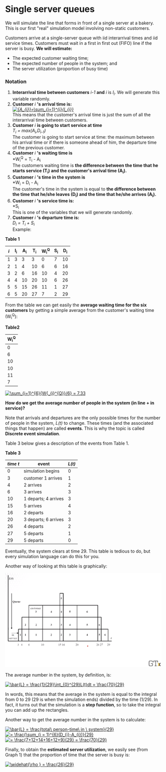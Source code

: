 # Single server queues 
We will simulate the line that forms in front of a single server at a bakery.
This is our first "real" simulation model involving non-static customers.

Customers arrive at a single-server queue with iid interarrival times and iid service times. Customers must wait in a first in first out (FIFO) line if the server is busy.
**We will estimate:**
* The expected customer waiting time;
* The expected number of people in the system; and
* The server utilization (proportion of busy time)

### Notation
1. **Interarrival time between customers** *i-1* **and** *i* is *I<sub>i*. We will generate this variable randomly.
2. **Customer** *i* **'s arrival time is:**\
 *<a href="https://www.codecogs.com/eqnedit.php?latex={A_{i}}=\sum_{j=1}^{i}{I_{i}}" target="_blank"><img src="https://latex.codecogs.com/gif.latex?{A_{i}}=\sum_{j=1}^{i}{I_{i}}" title="{A_{i}}=\sum_{j=1}^{i}{I_{i}}" /></a>*\
 This means that the customer's arrival time is just the sum of all the interarrival time between customers.
3.  **Customer** *i* **is going to start service at time**\
*T<sub>i</sub> = max(A<sub>i</sub>,D<sub>i-1</sub>)*\
The customer is going to start service at time: the maximum between his arrival time or if there is someone ahead of him, the departure time of the previous customer.
4. **Customer** *i* **'s waiting time is**\
*W<sub>i</sub><sup>Q</sup> = T<sub>i</sub> - A<sub>i</sub>\
The customers waiting time is **the difference between the time that he starts service (T<sub>i</sub>) and the customer's arrival time (A<sub>i</sub>).**
5. **Customer** *i* **'s time in the system is**\
*W<sub>i</sub> = D<sub>i</sub> - A<sub>i</sub>\
The customer's time in the system is equal to **the difference between the time that he/she leaves (D<sub>i</sub>) and the time that he/she arrives (A<sub>i</sub>).** 
6. **Customer** *i* **'s service time is:**\
*S<sub>i</sub>\
This is one of the variables that we will generate randomly.
7. **Customer** *i* **'s departure time is:**\
*D<sub>i</sub> = T<sub>i</sub> + S<sub>i</sub>*\
Example:

**Table 1**

|*i*  |I<sub>i</sub>|A<sub>i</sub>|T<sub>i</sub>|W<sub>i</sub><sup>Q</sup>|S<sub>i</sub>|D<sub>i</sub>|
|-----|-------------|-------------|-------------|-------------------------|-------------|-------------|
|1    |3            |3            |3            |0                        |7            |10           |
|2    |1            |4            |10           |6                        |6            |16           |
|3    |2            |6            |16           |10                       |4            |20           |
|4    |4            |10           |20           |10                       |6            |26           |
|5    |5            |15           |26           |11                       |1            |27           |
|6    |5            |20           |27           |7                        |2            |29           |

From the table we can get easily the **average waiting time for the six customers** by getting a simple average from the 
customer's waiting time (W<sub>i</sub><sup>Q</sup>):

**Table2**

|W<sub>i</sub><sup>Q</sup>|
|-------------------------|
|0                        |
|6                        |
|10                       |
|10                       |
|11                       |
|7                        |

<a href="https://www.codecogs.com/eqnedit.php?latex=\sum_{i=1}^{6}{W{_{i}^{Q}}/6}&space;=&space;7.33" target="_blank"><img src="https://latex.codecogs.com/gif.latex?\sum_{i=1}^{6}{W{_{i}^{Q}}/6}&space;=&space;7.33" title="\sum_{i=1}^{6}{W{_{i}^{Q}}/6} = 7.33" /></a>

**How do we get the average number of people in the system (in line + in service)?**
 
 Note that arrivals and departures are the only possible times for the number of people in the system, *L(t)* to change. 
 These times (and the associated things that happen) are called **events**. This is why the topic is called **Discrete event simulation**.
 
Table 3 below gives a description of the events from Table 1. 

**Table 3**

|*time t*|event                |*L(t)*|
|--------|---------------------|------|
|0       |simulation begins    |0     |
|3       |customer 1 arrives   |1     |   
|4       |2 arrives            |2     |
|6       |3 arrives            |3     |   
|10      |1 departs; 4 arrives |3     |
|15      |5 arrives            |4     |   
|16      |2 departs            |3     |
|20      |3 departs; 6 arrives |3     |   
|26      |4 departs            |2     |
|27      |5 departs            |1     |
|29      |5 departs            |0     |   

Eventually, the system clears at time 29. This table is tedious to do, but every simulation language can do this for you.

Another way of looking at this table is graphically:
 
![Graph 1](Graph1.png)

The average number in the system, by definition, is:
 
<a href="https://www.codecogs.com/eqnedit.php?latex=\bar{L}&space;=&space;\frac{1}{29}\int_{0}^{29}L(t)dt&space;=&space;\frac{70}{29}" target="_blank"><img src="https://latex.codecogs.com/gif.latex?\bar{L}&space;=&space;\frac{1}{29}\int_{0}^{29}L(t)dt&space;=&space;\frac{70}{29}" title="\bar{L} = \frac{1}{29}\int_{0}^{29}L(t)dt = \frac{70}{29}" /></a> 

In words, this means that the average in the system is equal to the integral from 0 to 29 (29 is  when the simulation ends) divided by the time (1/29). In fact, it turns out that the simulation
is a **step function**, so to take the integral you can add up the rectangles.

Another way to get the average number in the system is to calculate:

<a href="https://www.codecogs.com/eqnedit.php?latex=\bar{L}&space;=&space;\frac{total\&space;person-time\&space;in&space;\&space;system}{29}" target="_blank"><img src="https://latex.codecogs.com/gif.latex?\bar{L}&space;=&space;\frac{total\&space;person-time\&space;in&space;\&space;system}{29}" title="\bar{L} = \frac{total\ person-time\ in \ system}{29}" /></a>\
<a href="https://www.codecogs.com/eqnedit.php?latex==&space;\frac{\sum_{i&space;=&space;1}^{6}(D_{i}-A_{i})}{29}" target="_blank"><img src="https://latex.codecogs.com/gif.latex?=&space;\frac{\sum_{i&space;=&space;1}^{6}(D_{i}-A_{i})}{29}" title="= \frac{\sum_{i = 1}^{6}(D_{i}-A_{i})}{29}" /></a>
<a href="https://www.codecogs.com/eqnedit.php?latex==&space;\frac{7&plus;12&plus;14&plus;16&plus;12&plus;9}{29}&space;=&space;\frac{70}{29}" target="_blank"><img src="https://latex.codecogs.com/gif.latex?=&space;\frac{7&plus;12&plus;14&plus;16&plus;12&plus;9}{29}&space;=&space;\frac{70}{29}" title="= \frac{7+12+14+16+12+9}{29} = \frac{70}{29}" /></a>

Finally, to obtain the **estimated server utilization**, we easily see (from Graph 1) that the proportion of time that the server is busy is: 

<a href="https://www.codecogs.com/eqnedit.php?latex=\widehat{\rho&space;}&space;=&space;\frac{26}{29}" target="_blank"><img src="https://latex.codecogs.com/gif.latex?\widehat{\rho&space;}&space;=&space;\frac{26}{29}" title="\widehat{\rho } = \frac{26}{29}" /></a>
